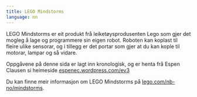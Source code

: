 ```yaml
---
title: LEGO Mindstorms
language: nn
---
```


LEGO Mindstorms er eit produkt frå leiketøysprodusenten Lego som gjer det mogleg
å lage og programmere sin eigen robot. Roboten kan koplast til fleire ulike
sensorar, og i tillegg er det portar som gjer at du kan kople til motorar,
lampar og så vidare.

Oppgåvene på denne sida er lagt inn kronologisk, og er henta frå Espen Clausen
si heimeside [espenec.wordpress.com/ev3](https://espenec.wordpress.com/ev3)

Du kan finne meir informasjon om LEGO Mindstorms på
[lego.com/nb-no/mindstorms](http://www.lego.com/nb-no/mindstorms).
